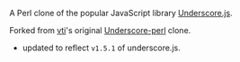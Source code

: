A Perl clone of the popular JavaScript library [Underscore.js](http://underscorejs.org/).

Forked from [vti](https://github.com/vti)'s original [Underscore-perl](https://github.com/vti/underscore-perl) clone.

* updated to reflect `v1.5.1` of underscore.js.
